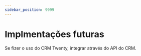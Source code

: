 ```yaml
---
sidebar_position: 9999
---
```


# Implmentações futuras
Se fizer o uso do CRM Twenty, integrar através do API do CRM.